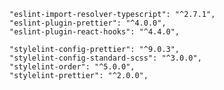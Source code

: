     "eslint-import-resolver-typescript": "^2.7.1",
    "eslint-plugin-prettier": "^4.0.0",
    "eslint-plugin-react-hooks": "^4.4.0",

    "stylelint-config-prettier": "^9.0.3",
    "stylelint-config-standard-scss": "^3.0.0",
    "stylelint-order": "^5.0.0",
    "stylelint-prettier": "^2.0.0",
